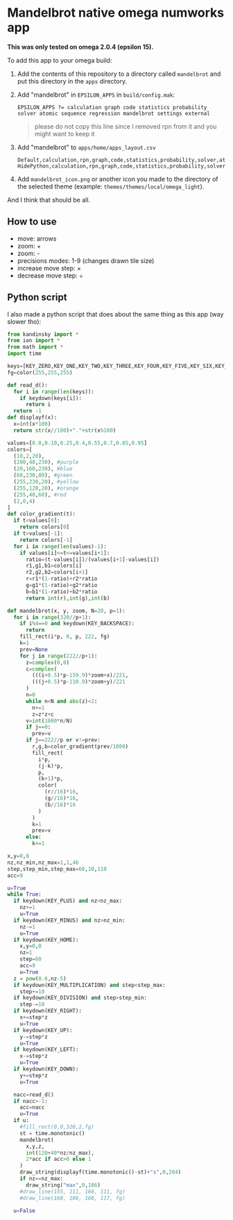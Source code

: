 # Mandelbrot native omega numworks app

**This was only tested on omega 2.0.4 (epsilon 15).**

To add this app to your omega build:

1. Add the contents of this repository to a directory called `mandelbrot` and put this directory in the `apps` directory.
2. Add "mandelbrot" in `EPSILON_APPS` in `build/config.mak`:

   ```
   EPSILON_APPS ?= calculation graph code statistics probability solver atomic sequence regression mandelbrot settings external
   ```

   > please do not copy this line since I removed rpn from it and you might want to keep it

3. Add "mandelbrot" to `apps/home/apps_layout.csv`

   ```
   Default,calculation,rpn,graph,code,statistics,probability,solver,atomic,sequence,regression,mandelbrot,settings
   HidePython,calculation,rpn,graph,code,statistics,probability,solver,atomic,sequence,regression,mandelbrot,settings
   ```

4. Add `mandelbrot_icon.png` or another icon you made to the directory of the selected theme (example: `themes/themes/local/omega_light`).

And I think that should be all.

## How to use

- move: arrows
- zoom: +
- zoom: -
- precisions modes: 1-9 (changes drawn tile size)
- increase move step: ×
- decrease move step: ÷

## Python script

I also made a python script that does about the same thing as this app (way slower tho):

```py
from kandinsky import *
from ion import *
from math import *
import time

keys=[KEY_ZERO,KEY_ONE,KEY_TWO,KEY_THREE,KEY_FOUR,KEY_FIVE,KEY_SIX,KEY_SEVEN,KEY_EIGHT,KEY_NINE]
fg=color(255,255,255)

def read_d():
  for i in range(len(keys)):
    if keydown(keys[i]):
      return i
  return -1
def displayf(x):
  x=int(x*100)
  return str(x//100)+"."+str(x%100)

values=[0.0,0.10,0.25,0.4,0.55,0.7,0.85,0.95]
colors=[
  (10,2,20),
  (200,40,230), #purple
  (20,160,230), #blue
  (60,230,80), #green
  (255,230,20), #yellow
  (255,120,20), #orange
  (255,40,60), #red
  (2,0,4)
]
def color_gradient(t):
  if t<values[0]:
    return colors[0]
  if t>values[-1]:
    return colors[-1]
  for i in range(len(values)-1):
    if values[i]<=t<=values[i+1]:
      ratio=(t-values[i])/(values[i+1]-values[i])
      r1,g1,b1=colors[i]
      r2,g2,b2=colors[i+1]
      r=r1*(1-ratio)+r2*ratio
      g=g1*(1-ratio)+g2*ratio
      b=b1*(1-ratio)+b2*ratio
      return int(r),int(g),int(b)

def mandelbrot(x, y, zoom, N=20, p=1):
  for i in range(320//p+1):
    if i%4==0 and keydown(KEY_BACKSPACE):
      return
    fill_rect(i*p, 0, p, 222, fg)
    k=1
    prev=None
    for j in range(222//p+1):
      z=complex(0,0)
      c=complex(
        (((i+0.5)*p-159.9)*zoom+x)/221,
        (((j+0.5)*p-110.9)*zoom+y)/221
      )
      n=0
      while n<N and abs(z)<2:
        n+=1
        z=z*z+c
      v=int(1000*n/N)
      if j==0:
        prev=v
      if j==222//p or v!=prev:
        r,g,b=color_gradient(prev/1000)
        fill_rect(
          i*p,
          (j-k)*p,
          p,
          (k+1)*p,
          color(
            (r//16)*16,
            (g//16)*16,
            (b//16)*16
          )
        )
        k=1
        prev=v
      else:
        k+=1

x,y=0,0
nz,nz_min,nz_max=1,1,46
step,step_min,step_max=60,10,110
acc=9

u=True
while True:
  if keydown(KEY_PLUS) and nz<nz_max:
    nz+=1
    u=True
  if keydown(KEY_MINUS) and nz>nz_min:
    nz-=1
    u=True
  if keydown(KEY_HOME):
    x,y=0,0
    nz=1
    step=60
    acc=9
    u=True
  z = pow(0.6,nz-5)
  if keydown(KEY_MULTIPLICATION) and step<step_max:
    step+=10
  if keydown(KEY_DIVISION) and step>step_min:
    step-=10
  if keydown(KEY_RIGHT):
    x+=step*z
    u=True
  if keydown(KEY_UP):
    y-=step*z
    u=True
  if keydown(KEY_LEFT):
    x-=step*z
    u=True
  if keydown(KEY_DOWN):
    y+=step*z
    u=True

  nacc=read_d()
  if nacc>-1:
    acc=nacc
    u=True
  if u:
    #fill_rect(0,0,320,2,fg)
    st = time.monotonic()
    mandelbrot(
      x,y,z,
      int(120+40*nz/nz_max),
      2*acc if acc>0 else 1
    )
    draw_string(displayf(time.monotonic()-st)+"s",0,204)
    if nz==nz_max:
      draw_string("max",0,186)
    #draw_line(155, 111, 166, 111, fg)
    #draw_line(160, 106, 160, 117, fg)

  u=False
```
